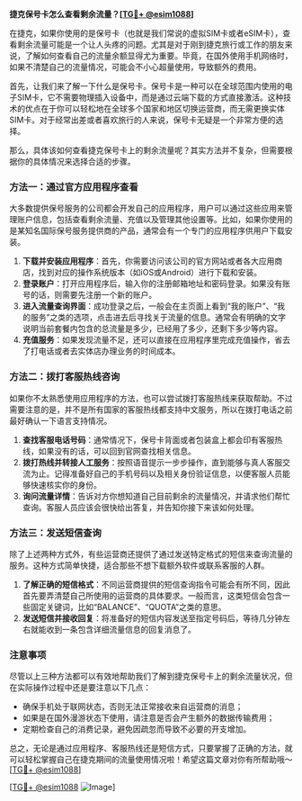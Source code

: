 **捷克保号卡怎么查看剩余流量？[[TG💪+ @esim1088](https://t.me/s/esim1088)]**

在捷克，如果你使用的是保号卡（也就是我们常说的虚拟SIM卡或者eSIM卡），查看剩余流量可能是一个让人头疼的问题。尤其是对于刚到捷克旅行或工作的朋友来说，了解如何查看自己的流量余额显得尤为重要。毕竟，在国外使用手机网络时，如果不清楚自己的流量情况，可能会不小心超量使用，导致额外的费用。

首先，让我们来了解一下什么是保号卡。保号卡是一种可以在全球范围内使用的电子SIM卡，它不需要物理插入设备中，而是通过云端下载的方式直接激活。这种技术的优点在于你可以轻松地在全球多个国家和地区切换运营商，而无需更换实体SIM卡。对于经常出差或者喜欢旅行的人来说，保号卡无疑是一个非常方便的选择。

那么，具体该如何查看捷克保号卡上的剩余流量呢？其实方法并不复杂，但需要根据你的具体情况来选择合适的步骤。

### 方法一：通过官方应用程序查看

大多数提供保号服务的公司都会开发自己的应用程序，用户可以通过这些应用来管理账户信息，包括查看剩余流量、充值以及管理其他设置等。比如，如果你使用的是某知名国际保号服务提供商的产品，通常会有一个专门的应用程序供用户下载安装。

1. **下载并安装应用程序**：首先，你需要访问该公司的官方网站或者各大应用商店，找到对应的操作系统版本（如iOS或Android）进行下载和安装。
2. **登录账户**：打开应用程序后，输入你的注册邮箱地址和密码登录。如果没有账号的话，则需要先注册一个新的账户。
3. **进入流量查询界面**：成功登录之后，一般会在主页面上看到“我的账户”、“我的服务”之类的选项，点击进去后寻找关于流量的信息。通常会有明确的文字说明当前套餐内包含的总流量是多少，已经用了多少，还剩下多少等内容。
4. **充值服务**：如果发现流量不足，还可以直接在应用程序里完成充值操作，省去了打电话或者去实体店办理业务的时间成本。

### 方法二：拨打客服热线咨询

如果你不太熟悉使用应用程序的方法，也可以尝试拨打客服热线来获取帮助。不过需要注意的是，并不是所有国家的客服热线都支持中文服务，所以在拨打电话之前最好确认一下语言支持情况。

1. **查找客服电话号码**：通常情况下，保号卡背面或者包装盒上都会印有客服热线，如果没有的话，可以回到官网查找相关信息。
2. **拨打热线并转接人工服务**：按照语音提示一步步操作，直到能够与真人客服交流为止。记得准备好自己的手机号码以及相关身份验证信息，以便客服人员能够快速核实你的身份。
3. **询问流量详情**：告诉对方你想知道自己目前剩余的流量情况，并请求他们帮忙查询。客服人员应该会很快给出答复，并告知你接下来该如何处理。

### 方法三：发送短信查询

除了上述两种方式外，有些运营商还提供了通过发送特定格式的短信来查询流量的服务。这种方式简单快捷，适合那些不想下载额外软件或联系客服的人群。

1. **了解正确的短信格式**：不同运营商提供的短信查询指令可能会有所不同，因此首先要弄清楚自己所使用的运营商的具体要求。一般而言，这类短信会包含一些固定关键词，比如“BALANCE”、“QUOTA”之类的意思。
2. **发送短信并接收回复**：将准备好的短信内容发送至指定号码后，等待几分钟左右就能收到一条包含详细流量信息的回复消息了。

### 注意事项

尽管以上三种方法都可以有效地帮助我们了解到捷克保号卡上的剩余流量状况，但在实际操作过程中还是要注意以下几点：

- 确保手机处于联网状态，否则无法正常接收来自运营商的消息；
- 如果是在国外漫游状态下使用，请注意是否会产生额外的数据传输费用；
- 定期检查自己的消费记录，避免因疏忽而导致不必要的开支增加。

总之，无论是通过应用程序、客服热线还是短信方式，只要掌握了正确的方法，就可以轻松掌握自己在捷克期间的流量使用情况啦！希望这篇文章对你有所帮助哦～[[TG💪+ @esim1088](https://t.me/s/esim1088)]

[[TG💪+ @esim1088](https://t.me/s/esim1088) ![Image](https://i.postimg.cc/4NQfJmqS/Snipaste-2025-05-13-00-14-12.png)]